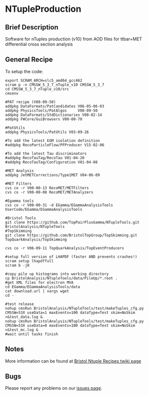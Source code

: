 NTupleProduction
================

## Brief Description
Software for nTuples production (v10) from AOD files for ttbar+MET differential cross section analysis

## General Recipe

To setup the code:

```
export SCRAM_ARCH=slc5_amd64_gcc462
scram p -n CMSSW_5_3_7_nTuple_v10 CMSSW_5_3_7
cd CMSSW_5_3_7_nTuple_v10/src
cmsenv

#PAT recipe (V08-09-50)
addpkg DataFormats/PatCandidates V06-05-06-03
addpkg PhysicsTools/PatAlgos     V08-09-50
addpkg DataFormats/StdDictionaries V00-02-14
addpkg FWCore/GuiBrowsers V00-00-70

#PatUtils
addpkg PhysicsTools/PatUtils V03-09-26

#To add the latest EGM isolation definition
#addpkg RecoParticleFlow/PFProducer V15-02-06

#To add the latest Tau discriminators
#addpkg RecoTauTag/RecoTau V01-04-20
#addpkg RecoTauTag/Configuration V01-04-08

#MET Analysis
addpkg JetMETCorrections/Type1MET V04-06-09

#MET Filters
cvs co -r V00-00-13 RecoMET/METFilters
cvs co -r V00-00-08 RecoMET/METAnalyzers

#Egamma tools
cvs co -r V00-00-31 -d EGamma/EGammaAnalysisTools UserCode/EGamma/EGammaAnalysisTools

#Bristol Tools
git clone https://github.com/TopPairPlusGamma/NTupleTools.git BristolAnalysis/NTupleTools
#TopSkimming
git clone https://github.com/BristolTopGroup/TopSkimming.git TopQuarkAnalysis/TopSkimming

cvs co -r V06-09-11 TopQuarkAnalysis/TopEventProducers

#setup full version of LHAPDF (faster AND prevents crashes!)
scram setup lhapdffull
scram b -j8

#copy pile up histograms into working directory
cp BristolAnalysis/NTupleTools/data/PileUp/*.root .
#get XML files for electron MVA
cd EGamma/EGammaAnalysisTools/data
cat download.url | xargs wget
cd - 

#test release
nohup cmsRun BristolAnalysis/NTupleTools/test/makeTuples_cfg.py CMSSW=53X useData=1 maxEvents=100 dataType=Test skim=NoSkim >&test_data.log &
nohup cmsRun BristolAnalysis/NTupleTools/test/makeTuples_cfg.py CMSSW=53X useData=0 maxEvents=100 dataType=Test skim=NoSkim >&test_mc.log &
#wait until tasks finish
```


## Notes
More information can be found at [Bristol Ntuple Recipes twiki page](https://twiki.cern.ch/twiki/bin/view/CMS/BristolNTuplerRecipes)

## Bugs
Please report any problems on our [issues page](https://github.com/BristolTopGroup/NTupleProduction/issues).
